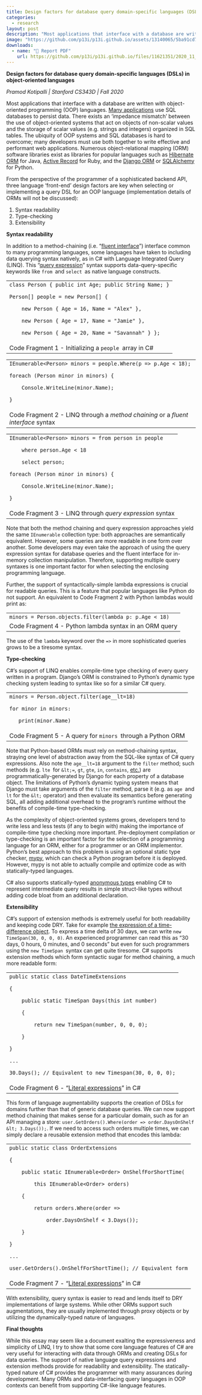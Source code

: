 ```yaml
---
title: Design factors for database query domain-specific languages (DSLs) in object-oriented languages
categories:
  - research
layout: post
description: "Most applications that interface with a database are written with object-oriented programming (OOP) languages. Many applications use SQL databases to persist data. There exists an ‘impedance mismatch’ between the use of object-oriented systems that act on objects of non-scalar values and the storage of scalar values (e.g. strings and integers) organized in SQL tables."
image: "https://github.com/p13i/p13i.github.io/assets/13140065/5ba91cd7-a604-46db-86ad-3209916eff16"
downloads:
  - name: "📜 Report PDF"
    url: https://github.com/p13i/p13i.github.io/files/11621351/2020_11_13._.CS343D._.Essay.Assignment.pdf
---
```


<!-- Copy and paste the converted output. -->

<!-----

Yay, no errors, warnings, or alerts!

Conversion time: 0.714 seconds.


Using this Markdown file:

1. Paste this output into your source file.
2. See the notes and action items below regarding this conversion run.
3. Check the rendered output (headings, lists, code blocks, tables) for proper
   formatting and use a linkchecker before you publish this page.

Conversion notes:

* Docs to Markdown version 1.0β34
* Sun Sep 03 2023 23:24:21 GMT-0700 (PDT)
* Source doc: 2020/11/13 | CS343D | Essay Assignment
* Tables are currently converted to HTML tables.
----->

**Design factors for database query domain-specific languages (DSLs) in object-oriented languages**

_Pramod Kotipalli | Stanford CS343D | Fall 2020_

Most applications that interface with a database are written with object-oriented programming (OOP) languages. [Many applications](https://scalegrid.io/blog/2019-database-trends-sql-vs-nosql-top-databases-single-vs-multiple-database-use/) use SQL databases to persist data. There exists an ‘impedance mismatch’ between the use of object-oriented systems that act on objects of non-scalar values and the storage of scalar values (e.g. strings and integers) organized in SQL tables. The ubiquity of OOP systems and SQL databases is hard to overcome; many developers must use both together to write effective and performant web applications. Numerous object-relational mapping (ORM) software libraries exist as libraries for popular languages such as [Hibernate ORM](https://hibernate.org/orm/) for Java, [Active Record](https://guides.rubyonrails.org/active_record_basics.html) for Ruby, and the [Django ORM](https://docs.djangoproject.com/en/3.1/topics/db/queries/) or [SQLAlchemy](https://www.sqlalchemy.org/)<span style="text-decoration:underline;"> </span>for Python.

From the perspective of the programmer of a sophisticated backend API, three language ‘front-end’ design factors are key when selecting or implementing a query DSL for an OOP language (implementation details of ORMs will not be discussed):

1. Syntax readability
2. Type-checking
3. Extensibility

**Syntax readability**

In addition to a method-chaining (i.e. “[fluent interface](https://docs.microsoft.com/en-us/archive/msdn-magazine/2010/january/patterns-in-practice-internal-domain-specific-languages#fluent-interfaces-and-expression-builders)”) interface common to many programming languages, some languages have taken to including data querying syntax natively, as in C# with Language Integrated Query (LINQ). This “[query expression](https://docs.microsoft.com/en-us/dotnet/csharp/programming-guide/concepts/linq/)” syntax supports data-query-specific keywords like `from `and `select `as native language constructs.

<table>
  <tr>
   <td colspan="2" ><code>class Person { public int Age; public String Name; }</code>
<p>
<code>Person[] people = new Person[] { </code>
<p>
<code>    new Person { Age = 16, Name = "Alex" }, </code>
<p>
<code>    new Person { Age = 17, Name = "Jamie" }, </code>
<p>
<code>    new Person { Age = 20, Name = "Savannah" } };</code>
   </td>
  </tr>
  <tr>
   <td colspan="2" >Code Fragment 1 - Initializing a <code>people </code>array in C#
   </td>
  </tr>
</table>

<table>
  <tr>
   <td><code>IEnumerable&lt;Person> minors = people.Where(p => p.Age &lt; 18);</code>
<p>
<code>foreach (Person minor in minors) {</code>
<p>
<code>    Console.WriteLine(minor.Name);</code>
<p>
<code>}</code>
   </td>
  </tr>
  <tr>
   <td>Code Fragment 2 - LINQ through a <em>method chaining</em> or a <em>fluent interface </em>syntax
   </td>
  </tr>
</table>

<table>
  <tr>
   <td><code>IEnumerable&lt;Person> minors = from person in people </code>
<p>
<code>    where person.Age &lt; 18 </code>
<p>
<code>    select person;</code>
<p>
<code>foreach (Person minor in minors) {</code>
<p>
<code>    Console.WriteLine(minor.Name);</code>
<p>
<code>}</code>
   </td>
  </tr>
  <tr>
   <td>Code Fragment 3 - LINQ through <em>query expression </em>syntax
   </td>
  </tr>
</table>

Note that both the method chaining and query expression approaches yield the same `IEnumerable` collection type: both approaches are semantically equivalent. However, some queries are more readable in one form over another. Some developers may even take the approach of using the query expression syntax for database queries and the fluent interface for in-memory collection manipulation. Therefore, supporting multiple query syntaxes is one important factor for when selecting the enclosing programming language.

Further, the support of syntactically-simple lambda expressions is crucial for readable queries. This is a feature that popular languages like Python do not support. An equivalent to Code Fragment 2 with Python lambdas would print as:

<table>
  <tr>
   <td><code>minors = Person.objects.filter(lambda p: p.Age &lt; 18)</code>
   </td>
  </tr>
  <tr>
   <td>Code Fragment 4 - Python lambda syntax in an ORM query
   </td>
  </tr>
</table>

The use of the `lambda` keyword over the `=>` in more sophisticated queries grows to be a tiresome syntax.

**Type-checking**

C#’s support of LINQ enables compile-time type checking of every query written in a program. Django’s ORM is constrained to Python’s dynamic type checking system leading to syntax like so for a similar C# query.

<table>
  <tr>
   <td><code>minors = Person.object.filter(age__lt=18)</code>
<p>
<code>for minor in minors:</code>
<p>
<code>   print(minor.Name)</code>
   </td>
  </tr>
  <tr>
   <td>Code Fragment 5 - A query for <code>minors </code>through a Python ORM
   </td>
  </tr>
</table>

Note that Python-based ORMs must rely on method-chaining syntax, straying one level of abstraction away from the SQL-like syntax of C# query expressions. Also note the `age__lt=18` argument to the `filter` method; such methods (e.g. `lte `for `&lt;=`, `gt`, `gte`, `in`, `contains`, [etc.](https://docs.djangoproject.com/en/3.1/ref/models/querysets/#id4)) are programmatically-generated by Django for each property of a database object. The limitations of Python’s dynamic typing system means that Django must take arguments of the `filter` method, parse it (e.g. as `age `and `lt` for the `&lt;` operator) and then evaluate its semantics before generating SQL, all adding additional overhead to the program’s runtime without the benefits of compile-time type-checking.

As the complexity of object-oriented systems grows, developers tend to write less and less tests (if any to begin with) making the importance of compile-time type checking more important. Pre-deployment compilation or type-checking is an important factor for the selection of a programming language for an ORM, either for a programmer or an ORM implementor. Python’s best approach to this problem is using an optional static type checker, [mypy](http://mypy-lang.org/), which can check a Python program before it is deployed. However, mypy is not able to actually compile and optimize code as with statically-typed languages.

C# also supports statically-typed [anonymous types](https://docs.microsoft.com/en-us/dotnet/standard/linq/project-anonymous-type) enabling C# to represent intermediate query results in simple struct-like types without adding code bloat from an additional declaration.

**Extensibility**

C#’s support of extension methods is extremely useful for both readability and keeping code DRY. Take for example [the expression of a time-difference object](https://docs.microsoft.com/en-us/archive/msdn-magazine/2010/january/patterns-in-practice-internal-domain-specific-languages). To express a time delta of 30 days, we can write `new TimeSpan(30, 0, 0, 0)`. An experienced programmer can read this as “30 days, 0 hours, 0 minutes, and 0 seconds” but even for such programmers using the `new TimeSpan `syntax can get quite tiresome. C# supports extension methods which form syntactic sugar for method chaining, a much more readable form:

<table>
  <tr>
   <td><code>public static class DateTimeExtensions</code>
<p>
<code>{</code>
<p>
<code>    public static TimeSpan Days(this int number)</code>
<p>
<code>    {</code>
<p>
<code>        return new TimeSpan(number, 0, 0, 0);</code>
<p>
<code>    }</code>
<p>
<code>}</code>
<p>
<code>...</code>
<p>
<code>30.Days(); // Equivalent to new Timespan(30, 0, 0, 0);</code>
   </td>
  </tr>
  <tr>
   <td>Code Fragment 6 - “<a href="https://docs.microsoft.com/en-us/archive/msdn-magazine/2010/january/patterns-in-practice-internal-domain-specific-languages#literal-extensions">Literal expressions</a>” in C#
   </td>
  </tr>
</table>

This form of language augmentability supports the creation of DSLs for domains further than that of generic database queries. We can now support method chaining that makes sense for a particular domain, such as for an API managing a store: `user.GetOrders().Where(order => order.DaysOnShelf &lt; 3.Days());`. If we need to access such orders multiple times, we can simply declare a reusable extension method that encodes this lambda:

<table>
  <tr>
   <td><code>public static class OrderExtensions</code>
<p>
<code>{</code>
<p>
<code>    public static IEnumerable&lt;Order> OnShelfForShortTime(</code>
<p>
<code>        this IEnumerable&lt;Order> orders)</code>
<p>
<code>    {</code>
<p>
<code>        return orders.Where(order => </code>
<p>
<code>            order.DaysOnShelf &lt; 3.Days());</code>
<p>
<code>    }</code>
<p>
<code>}</code>
<p>
<code>...</code>
<p>
<code>user.GetOrders().OnShelfForShortTime(); // Equivalent form</code>
   </td>
  </tr>
  <tr>
   <td>Code Fragment 7 - “<a href="https://docs.microsoft.com/en-us/archive/msdn-magazine/2010/january/patterns-in-practice-internal-domain-specific-languages#literal-extensions">Literal expressions</a>” in C#
   </td>
  </tr>
</table>

With extensibility, query syntax is easier to read and lends itself to DRY implementations of large systems. While other ORMs support such augmentations, they are usually implemented through proxy objects or by utilizing the dynamically-typed nature of languages.

**Final thoughts**

While this essay may seem like a document exalting the expressiveness and simplicity of LINQ, I try to show that some core language features of C# are very useful for interacting with data through ORMs and creating DSLs for data queries. The support of native language query expressions and extension methods provide for readability and extensibility. The statically-typed nature of C# provides the programmer with many assurances during development. Many ORMs and data-interfacing query languages in OOP contexts can benefit from supporting C#-like language features.
